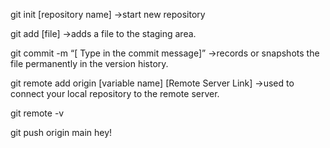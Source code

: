 git init [repository name] ->start new repository

git add [file] ->adds a file to the staging area.

git commit -m “[ Type in the commit message]” ->records or snapshots the file permanently in the version history.

git remote add origin [variable name] [Remote Server Link] ->used to connect your local repository to the remote server.

git remote -v

git push origin main
 hey!